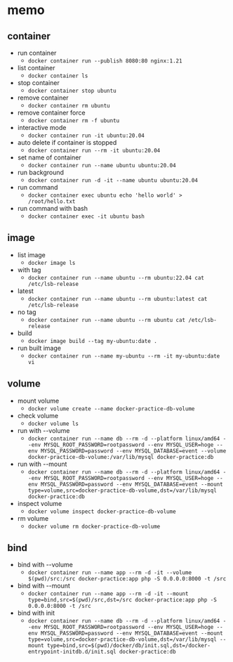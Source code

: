 # memo

## container

- run container
  - `docker container run --publish 8080:80 nginx:1.21`
- list container
  - `docker container ls`
- stop container
  - `docker container stop ubuntu`
- remove container
  - `docker container rm ubuntu`
- remove container force
  - `docker container rm -f ubuntu`
- interactive mode
  - `docker container run -it ubuntu:20.04`
- auto delete if container is stopped
  - `docker container run --rm -it ubuntu:20.04`
- set name of container
  - `docker container run --name ubuntu ubuntu:20.04`
- run background
  - `docker container run -d -it --name ubuntu ubuntu:20.04`
- run command
  - `docker container exec ubuntu echo 'hello world' > /root/hello.txt`
- run command with bash
  - `docker container exec -it ubuntu bash`

## image

- list image
  - `docker image ls`
- with tag
  - `docker container run --name ubuntu --rm ubuntu:22.04 cat /etc/lsb-release`
- latest
  - `docker container run --name ubuntu --rm ubuntu:latest cat /etc/lsb-release`
- no tag
  - `docker container run --name ubuntu --rm ubuntu cat /etc/lsb-release`
- build
  - `docker image build --tag my-ubuntu:date .`
- run built image
  - `docker container run --name my-ubuntu --rm -it my-ubuntu:date vi`

## volume

- mount volume
  - `docker volume create --name docker-practice-db-volume`
- check volume
  - `docker volume ls`
- run with --volume
  - `docker container run --name db --rm -d --platform linux/amd64 --env MYSQL_ROOT_PASSWORD=rootpassword --env MYSQL_USER=hoge --env MYSQL_PASSWORD=password --env MYSQL_DATABASE=event --volume docker-practice-db-volume:/var/lib/mysql docker-practice:db`
- run with --mount
  - `docker container run --name db --rm -d --platform linux/amd64 --env MYSQL_ROOT_PASSWORD=rootpassword --env MYSQL_USER=hoge --env MYSQL_PASSWORD=password --env MYSQL_DATABASE=event --mount type=volume,src=docker-practice-db-volume,dst=/var/lib/mysql docker-practice:db`
- inspect volume
  - `docker volume inspect docker-practice-db-volume`
- rm volume
  - `docker volume rm docker-practice-db-volume`

## bind

- bind with --volume
  - `docker container run --name app --rm -d -it --volume $(pwd)/src:/src docker-practice:app php -S 0.0.0.0:8000 -t /src`
- bind with --mount
  - `docker container run --name app --rm -d -it --mount type=bind,src=$(pwd)/src,dst=/src docker-practice:app php -S 0.0.0.0:8000 -t /src`
- bind with init
  - `docker container run --name db --rm -d --platform linux/amd64 --env MYSQL_ROOT_PASSWORD=rootpassword --env MYSQL_USER=hoge --env MYSQL_PASSWORD=password --env MYSQL_DATABASE=event --mount type=volume,src=docker-practice-db-volume,dst=/var/lib/mysql --mount type=bind,src=$(pwd)/docker/db/init.sql,dst=/docker-entrypoint-initdb.d/init.sql docker-practice:db`
